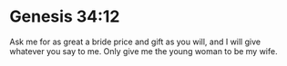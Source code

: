 # Genesis 34:12

Ask me for as great a bride price and gift as you will, and I will give whatever you say to me. Only give me the young woman to be my wife.
